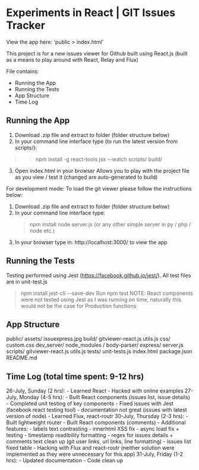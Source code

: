 Experiments in React | GIT Issues Tracker
============================================

View the app here: 'public > index.html'


This project is for a new issues viewer for Github built using React.js (built as a means to play around with React, Relay and Flux)

File contains:
- Running the App
- Running the Tests
- App Structure
- Time Log



Running the App
---------------------
1. Download .zip file and extract to folder (folder structure below)
2. In your command line interface type (to run the latest version from scripts/):
>> npm install -g react-tools
>> jsx --watch scripts/ build/
3. Open index.html in your browser
Allows you to play with the project file as you view / test it (changed are auto-generated to build)

For development mode:
To load the git viewer please follow the instructions below:
1. Download .zip file and extract to folder (folder structure below)
2. In your command line interface type:
	> npm install
	> node server.js (or any other simple server in py / php / node etc.)
3. In your browser type in: http://localhost:3000/ to view the app


Running the Tests
---------------------
Testing performed using Jest (https://facebook.github.io/jest/). All test files are in unit-test.js
> npm install jest-cli --save-dev
> Run npm test
NOTE: React components were not tested using Jest as I was running on time, naturally this would not be the case for Production functions


App Structure
---------------------
public/
	assets/
		issuexpress.jpg
	build/
		gitviewer-react.js
		utils.js
	css/
		custom.css
	dev_server/
		node_modules /
			body-parser/
			express/
		server.js
	scripts/
		gitviewer-react.js
		utils.js
	tests/
		unit-tests.js
	index.html
	package.json
README.md


Time Log (total time spent: 9-12 hrs)
----------------------------------------
26-July, Sunday (2 hrs):
	- Learned React
	- Hacked with online examples
27-July, Monday (4-5 hrs):
	- Built React components (issues list, issue details)
	- Completed unit testing of key components
	- Fixed issues with Jest (facebook react testing tool) - documentation not great (issues with latest version of node)
	- Learned Flux, react-routr
30-July, Thursday (2-3 hrs):
	- Built lightweight router
	- Built React components (comments)
	- Additional features:
		- labels text contrasting
		- innerhtml XSS fix
		- async load fix + testing
		- timestamp readibility formatting
		- regex for issues details + comments text clean up (git user links, url links, line formatting)
		- issues list fixed table
	- Hacking with Flux and react-routr (neither solution were implemented as they were unnecessary for this app)
31-July, Friday (1-2 hrs):
	- Updated documentation
	- Code clean up
